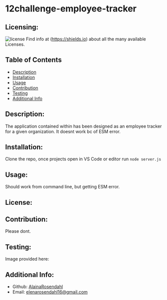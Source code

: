 # 12challenge-employee-tracker
  ## Licensing:
  ![license](https://img.shields.io/badge/license--blue)
  Find info at (https://shields.io) about all the many available Licenses.
  ## Table of Contents 
  - [Description](#description)
  - [Installation](#installation)
  - [Usage](#usage)
  - [Contribution](#contribution)
  - [Testing](#testing)
  - [Additional Info](#additional-info)
  ## Description:
  The application contained within has been designed as an employee tracker for a given organization. It doesnt work bc of ESM error.
  ## Installation:
  Clone the repo, once projects open in VS Code or editor run `node server.js` 
  ## Usage:
   Should work from command line, but getting ESM error.
  ## License:
  
  ## Contribution:
  Please dont.
  ## Testing:
  Image provided here:
  ## Additional Info:
  - Github: [AlainaRosendahl](https://github.com/AlainaRosendahl)
  - Email: elenarosendahl16@gmail.com

